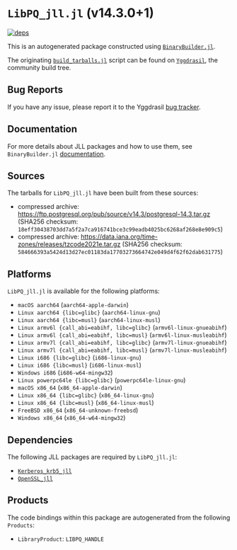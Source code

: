 # `LibPQ_jll.jl` (v14.3.0+1)

[![deps](https://juliahub.com/docs/LibPQ_jll/deps.svg)](https://juliahub.com/ui/Packages/LibPQ_jll/Tph1r?page=2)

This is an autogenerated package constructed using [`BinaryBuilder.jl`](https://github.com/JuliaPackaging/BinaryBuilder.jl).

The originating [`build_tarballs.jl`](https://github.com/JuliaPackaging/Yggdrasil/blob/77cd83290ccdf999d0a1c302c3b69db61a4c34f9/L/LibPQ/build_tarballs.jl) script can be found on [`Yggdrasil`](https://github.com/JuliaPackaging/Yggdrasil/), the community build tree.

## Bug Reports

If you have any issue, please report it to the Yggdrasil [bug tracker](https://github.com/JuliaPackaging/Yggdrasil/issues).

## Documentation

For more details about JLL packages and how to use them, see `BinaryBuilder.jl` [documentation](https://docs.binarybuilder.org/stable/jll/).

## Sources

The tarballs for `LibPQ_jll.jl` have been built from these sources:

* compressed archive: https://ftp.postgresql.org/pub/source/v14.3/postgresql-14.3.tar.gz (SHA256 checksum: `18eff30438703dd7a5f2a7ca916741bce3c99eadb4025bc6268af268e8e909c5`)
* compressed archive: https://data.iana.org/time-zones/releases/tzcode2021e.tar.gz (SHA256 checksum: `584666393a5424d13d27ec01183da17703273664742e049d4f62f62dab631775`)

## Platforms

`LibPQ_jll.jl` is available for the following platforms:

* `macOS aarch64` (`aarch64-apple-darwin`)
* `Linux aarch64 {libc=glibc}` (`aarch64-linux-gnu`)
* `Linux aarch64 {libc=musl}` (`aarch64-linux-musl`)
* `Linux armv6l {call_abi=eabihf, libc=glibc}` (`armv6l-linux-gnueabihf`)
* `Linux armv6l {call_abi=eabihf, libc=musl}` (`armv6l-linux-musleabihf`)
* `Linux armv7l {call_abi=eabihf, libc=glibc}` (`armv7l-linux-gnueabihf`)
* `Linux armv7l {call_abi=eabihf, libc=musl}` (`armv7l-linux-musleabihf`)
* `Linux i686 {libc=glibc}` (`i686-linux-gnu`)
* `Linux i686 {libc=musl}` (`i686-linux-musl`)
* `Windows i686` (`i686-w64-mingw32`)
* `Linux powerpc64le {libc=glibc}` (`powerpc64le-linux-gnu`)
* `macOS x86_64` (`x86_64-apple-darwin`)
* `Linux x86_64 {libc=glibc}` (`x86_64-linux-gnu`)
* `Linux x86_64 {libc=musl}` (`x86_64-linux-musl`)
* `FreeBSD x86_64` (`x86_64-unknown-freebsd`)
* `Windows x86_64` (`x86_64-w64-mingw32`)

## Dependencies

The following JLL packages are required by `LibPQ_jll.jl`:

* [`Kerberos_krb5_jll`](https://github.com/JuliaBinaryWrappers/Kerberos_krb5_jll.jl)
* [`OpenSSL_jll`](https://github.com/JuliaBinaryWrappers/OpenSSL_jll.jl)

## Products

The code bindings within this package are autogenerated from the following `Products`:

* `LibraryProduct`: `LIBPQ_HANDLE`
